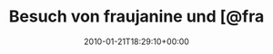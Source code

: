 ---
retweeted: false
source: <a href="http://twitter.com" rel="nofollow">Twitter Web Client</a>
entities:
  hashtags: []
  symbols: []
  user_mentions:
  - name: Franziska
    screen_name: fraufranzi
    indices:
    - '26'
    - '37'
    id_str: '106145359'
    id: '106145359'
  - name: Die Z99
    screen_name: dachwg
    indices:
    - '45'
    - '52'
    id_str: '91882733'
    id: '91882733'
  urls: []
display_text_range:
- '0'
- '53'
favorite_count: '0'
id_str: '8036648487'
truncated: false
retweet_count: '0'
id: '8036648487'
created_at: Thu Jan 21 18:29:10 +0000 2010
favorited: false
full_text: Besuch von fraujanine und [@fraufranzi](https://twitter.com/fraufranzi)
  in der [@dachwg](https://twitter.com/dachwg).
lang: de
tags:
- pesos:twitter
date: '2010-01-21T18:29:10+00:00'
src: https://twitter.com/bascht/status/8036648487
original_url: https://twitter.com/bascht/status/8036648487
type: twitter_tweet
text: Besuch von fraujanine und [@fraufranzi](https://twitter.com/fraufranzi) in der
  [@dachwg](https://twitter.com/dachwg).
title: Besuch von fraujanine und [@fra

---
